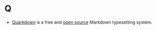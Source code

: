 # Q

- [Quarkdown](https://quarkdown.com) is a free and [open source](https://github.com/iamgio/quarkdown) Markdown typesetting system.


